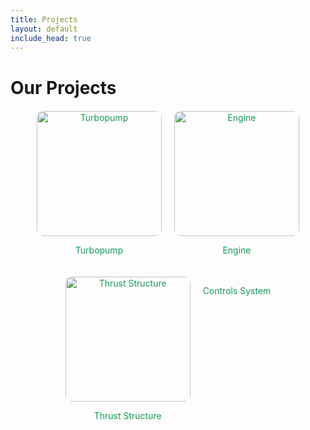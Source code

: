 ```yaml
---
title: Projects
layout: default
include_head: true
---
```


# Our Projects

<div style="display: flex; justify-content: center; gap: 20px; flex-wrap: wrap; margin-top: 20px;">
  <div style="text-align: center;">
    <a href="/turbopump" style="text-decoration: none; color: #159957;">
      <img src="https://media.giphy.com/media/3o7TKz2b3wyk65bD8k/giphy.gif" alt="Turbopump" style="width: 200px; height: 200px; border-radius: 10px;">
      <p>Turbopump</p>
    </a>
  </div>
  <div style="text-align: center;">
    <a href="/engine" style="text-decoration: none; color: #159957;">
      <img src="https://media.giphy.com/media/l0MYt5jPR6QX5pnqM/giphy.gif" alt="Engine" style="width: 200px; height: 200px; border-radius: 10px;">
      <p>Engine</p>
    </a>
  </div>
  <div style="text-align: center;">
    <a href="/thrust-structure" style="text-decoration: none; color: #159957;">
      <img src="https://media.giphy.com/media/xT9IgzoW5pxlNQI8M/giphy.gif" alt="Thrust Structure" style="width: 200px; height: 200px; border-radius: 10px;">
      <p>Thrust Structure</p>
    </a>
  </div>
  <div style="text-align: center;">
    <a href="/controls-system" style="text-decoration: none; color: #159957;">
      <model-viewer src="https://apexatasu.github.io/ImageToStl.com_expCase+REV+3B+v10.glb" alt="Controls System" style="width: 200px; height: 200px; border-radius: 10px;" camera-controls></model-viewer>
      <p>Controls System</p>
    </a>
  </div>
</div>
